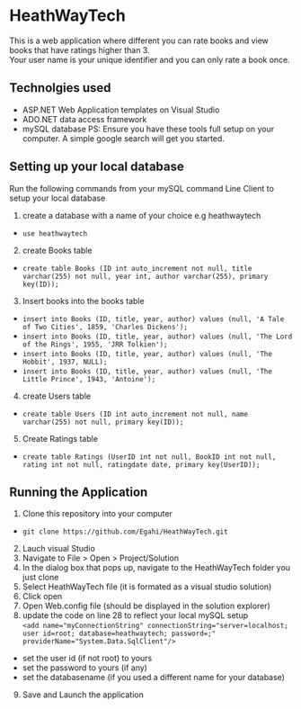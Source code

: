 # HeathWayTech

This is a web application where different you can rate books and view books that have ratings higher than 3.
<br/>Your user name is your unique identifier and you can only rate a book once.

## Technolgies used
* ASP.NET Web Application templates on Visual Studio
* ADO.NET data access framework
* mySQL database
PS: Ensure you have these tools full setup on your computer. A simple google search will get you started.

## Setting up your local database
Run the following commands from your mySQL command Line Client to setup your local database

1. create a database with a name of your choice e.g heathwaytech <br/>
* `use heathwaytech`

2. create Books table <br/>
* `create table Books (ID int auto_increment not null, title varchar(255) not null, year int, author varchar(255), primary key(ID));`

3. Insert books into the books table<br/>
* `insert into Books (ID, title, year, author) values (null, 'A Tale of Two Cities', 1859, 'Charles Dickens');` <br/>
* `insert into Books (ID, title, year, author) values (null, 'The Lord of the Rings', 1955, 'JRR Tolkien');` <br/>
* `insert into Books (ID, title, year, author) values (null, 'The Hobbit', 1937, NULL);` <br/>
* `insert into Books (ID, title, year, author) values (null, 'The Little Prince', 1943, 'Antoine');` <br/>

4. create Users table <br/>
* `create table Users (ID int auto_increment not null, name varchar(255) not null, primary key(ID));`

5. Create Ratings table <br/>
* `create table Ratings (UserID int not null, BookID int not null, rating int not null, ratingdate date, primary key(UserID));`

## Running the Application
1. Clone this repository into your computer<br/>
* `git clone https://github.com/Egahi/HeathWayTech.git`
2. Lauch visual Studio
3. Navigate to File > Open > Project/Solution
4. In the dialog box that pops up, navigate to the HeathWayTech folder you just clone
5. Select HeathWayTech file (it is formated as a visual studio solution)
6. Click open
7. Open Web.config file (should be displayed in the solution explorer)
8. update the code on line 28 to reflect your local mySQL setup<br/>
`<add name="myConnectionString" connectionString="server=localhost; user id=root; database=heathwaytech; password=;" providerName="System.Data.SqlClient"/>`
* set the user id (if not root) to yours
* set the password to yours (if any)
* set the databasename (if you used a different name for your database)
9. Save and Launch the application
